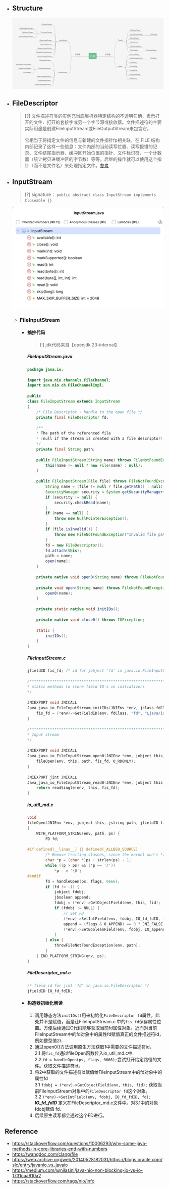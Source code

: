* ## Structure

    ![](/.images/doc/base/io/iostream.png )

* ## FileDescriptor

    > [?] 文件描述符类的实例充当底层机器特定结构的不透明句柄，表示打开的文件、打开的套接字或另一个字节源或接收器。文件描述符的主要实际用途是创建FileInputStream或FileOutputStream来包含它。
    <br><br>它相当于将指定文件的信息与新建的文件指针fp相关联，在 FILE 结构内部记录了这样一些信息：文件内部的当前读写位置、读写报错的记录、文件结尾指示器、缓冲区开始位置的指针、文件标识符、一个计数器（统计拷贝进缓冲区的字节数）等等。后继的操作就可以使用这个指针（而不是文件名）来处理指定文件。[参考](https://wangdoc.com/clang/file)

* ## InputStream

    > [?] signature： `public abstract class InputStream implements Closeable {}`

    ![](/.images/doc/base/io/io-01.png ':size=60%')

    + ### FileInputStream

        - #### 摘抄代码

            > [!] jdk代码来自【openjdk 23-internal】

            <!-- tabs:start -->
            ##### **FileInputStream.java**

            ```java
            package java.io;

            import java.nio.channels.FileChannel;
            import sun.nio.ch.FileChannelImpl;

            public
            class FileInputStream extends InputStream
            {
                /* File Descriptor - handle to the open file */
                private final FileDescriptor fd;

                /**
                * The path of the referenced file
                * (null if the stream is created with a file descriptor)
                */
                private final String path;

                public FileInputStream(String name) throws FileNotFoundException {
                    this(name != null ? new File(name) : null);
                }

                public FileInputStream(File file) throws FileNotFoundException {
                    String name = (file != null ? file.getPath() : null);
                    SecurityManager security = System.getSecurityManager();
                    if (security != null) {
                        security.checkRead(name);
                    }
                    if (name == null) {
                        throw new NullPointerException();
                    }
                    if (file.isInvalid()) {
                        throw new FileNotFoundException("Invalid file path");
                    }
                    fd = new FileDescriptor();
                    fd.attach(this);
                    path = name;
                    open(name);
                }

                private native void open0(String name) throws FileNotFoundException;

                private void open(String name) throws FileNotFoundException {
                    open0(name);
                }

                private static native void initIDs();

                private native void close0() throws IOException;

                static {
                    initIDs();
                }
            }
            ```

            ##### **FileInputStream.c**
            ```c
            jfieldID fis_fd; /* id for jobject 'fd' in java.io.FileInputStream */

            /**************************************************************
            * static methods to store field ID's in initializers
            */

            JNIEXPORT void JNICALL
            Java_java_io_FileInputStream_initIDs(JNIEnv *env, jclass fdClass) {
                fis_fd = (*env)->GetFieldID(env, fdClass, "fd", "Ljava/io/FileDescriptor;");
            }

            /**************************************************************
            * Input stream
            */

            JNIEXPORT void JNICALL
            Java_java_io_FileInputStream_open0(JNIEnv *env, jobject this, jstring path) {
                fileOpen(env, this, path, fis_fd, O_RDONLY);
            }

            JNIEXPORT jint JNICALL
            Java_java_io_FileInputStream_read0(JNIEnv *env, jobject this) {
                return readSingle(env, this, fis_fd);
            }
            ```

            ##### **io_util_md.c**
            ```c
            void
            fileOpen(JNIEnv *env, jobject this, jstring path, jfieldID fid, int flags)
            {
                WITH_PLATFORM_STRING(env, path, ps) {
                    FD fd;

            #if defined(__linux__) || defined(_ALLBSD_SOURCE)
                    /* Remove trailing slashes, since the kernel won't */
                    char *p = (char *)ps + strlen(ps) - 1;
                    while ((p > ps) && (*p == '/'))
                        *p-- = '\0';
            #endif
                    fd = handleOpen(ps, flags, 0666);
                    if (fd != -1) {
                        jobject fdobj;
                        jboolean append;
                        fdobj = (*env)->GetObjectField(env, this, fid);
                        if (fdobj != NULL) {
                            // Set FD
                            (*env)->SetIntField(env, fdobj, IO_fd_fdID, fd);
                            append = (flags & O_APPEND) == 0 ? JNI_FALSE : JNI_TRUE;
                            (*env)->SetBooleanField(env, fdobj, IO_append_fdID, append);
                        }
                    } else {
                        throwFileNotFoundException(env, path);
                    }
                } END_PLATFORM_STRING(env, ps);
            }
            ```

            ##### **FileDescriptor_md.c**
            ```c
            /* field id for jint 'fd' in java.io.FileDescriptor */
            jfieldID IO_fd_fdID;
            ```

            <!-- tabs:end -->

        - #### 构造器初始化解读

            1. 调用静态方法`initIDs()`用来初始化`FileDescriptor fd`属性，此处并不是赋值，而是让FileInputStream.c 中的`fis_fd`保存属性位置。方便后续通过C代码能够获取当前fd属性对象。近而对当前FileInputStream中的fd对象中的属性fd赋值真正的文件描述符id，例如整型值`23`.
            2. 通过open0()方法调用原生方法获取1中需要的文件描述符id，
            <br>2.1 将`fis_fd`通过fileOpen函数传入io_util_md.c中.
            <br>2.2 `fd = handleOpen(ps, flags, 0666);`尝试打开给定路径的文件。获取文件描述符id。
            3. 将2中获取的文件描述符id赋值给FileInputStream中的fd对象中的属性fd
            <br>3.1 `fdobj = (*env)->GetObjectField(env, this, fid);` 获取当前FileInputStream对象中的`FileDescriptor fd`这个对象。
            <br>3.2 `(*env)->SetIntField(env, fdobj, IO_fd_fdID, fd);` ___IO_fd_fdID___ 定义在FileDescriptor_md.c文件中。对3.1中的对象fdobj赋值 fd.
            4. 后续原生读写都会通过这个FD进行。

## Reference
* https://stackoverflow.com/questions/10006293/why-some-java-methods-in-core-libraries-end-with-numbers
* https://wangdoc.com/clang/file
* https://web.archive.org/web/20140528182031/https://blogs.oracle.com/slc/entry/javanio_vs_javaio
* https://medium.com/@nilasini/java-nio-non-blocking-io-vs-io-1731caa910a2
* https://stackoverflow.com/tags/nio/info
